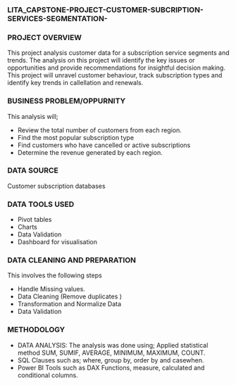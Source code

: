 ### LITA_CAPSTONE-PROJECT-CUSTOMER-SUBCRIPTION-SERVICES-SEGMENTATION-

### PROJECT OVERVIEW
This project analysis customer data for a subscription service segments and trends. The analysis on this project will identify the key issues or opportunities and provide recommendations for insightful decision making. This project will unravel customer behaviour, track subscription types and identify key trends in callellation and renewals.

### BUSINESS PROBLEM/OPPURNITY
This analysis will;
- Review the total number of customers from each region.
- Find the most popular subscription type
- Find customers who have cancelled or active subscriptions 
- Determine the revenue generated by each region.

### DATA SOURCE
Customer subscription databases

### DATA TOOLS USED 
- Pivot tables
- Charts
- Data Validation
- Dashboard for visualisation

### DATA CLEANING AND PREPARATION
This involves the following steps
- Handle Missing values.
- Data Cleaning (Remove duplicates )
- Transformation and Normalize Data
- Data Validation

### METHODOLOGY
- DATA ANALYSIS: The analysis was done using; Applied statistical method SUM, SUMIF, AVERAGE, MINIMUM, MAXIMUM, COUNT.
- SQL Clauses such as; where, group by, order by and casewhen.
- Power BI Tools such as DAX Functions, measure, calculated and conditional columns.
